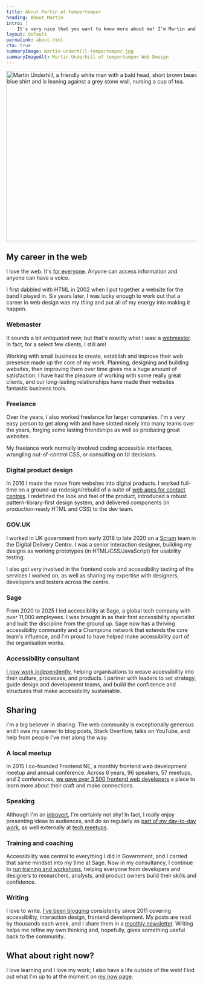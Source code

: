 ```yaml
---
title: About Martin at tempertemper
heading: About Martin
intro: |
    It's very nice that you want to know more about me! I’m Martin and I [help companies design and build accessible websites and apps](/approaches/consultancy). I'm from Glasgow but live in Newcastle upon Tyne; married with two kids and two cats.
layout: default
permalink: about.html
cta: true
summaryImage: martin-underhill-tempertemper.jpg
summaryImageAlt: Martin Underhill of tempertemper Web Design
---
```


<picture>
    <!-- Square crop for small screens -->
    <source
        srcset="/assets/img/martin-underhill-tempertemper-square.avif"
        type="image/avif"
        media="(max-width: 600px)" />
    <source
        srcset="/assets/img/martin-underhill-tempertemper-square.webp"
        type="image/webp"
        media="(max-width: 600px)" />
    <source
        srcset="/assets/img/martin-underhill-tempertemper-square.jpg"
        type="image/jpeg"
        media="(max-width: 600px)" />
    <!-- Default 16:9 -->
    <source
        srcset="/assets/img/martin-underhill-tempertemper.avif"
        type="image/avif" />
    <source
        srcset="/assets/img/martin-underhill-tempertemper.webp"
        type="image/webp" />
    <img
        src="/assets/img/martin-underhill-tempertemper.jpg"
        alt="Martin Underhill, a friendly white man with a bald head, short brown beard, and glasses. He's wearing a casual dark blue shirt and is leaning against a grey stone wall, nursing a cup of tea."
        width="800"
        height="450"
        decoding="async" />
</picture>

## My career in the web

I love the web. It's [for everyone](https://twitter.com/timberners_lee/status/228960085672599552). Anyone can access information and anyone can have a voice.

I first dabbled with HTML in 2002 when I put together a website for the band I played in. Six years later, I was lucky enough to work out that a career in web design was my *thing* and put all of my energy into making it happen.

### Webmaster

It sounds a bit antiquated now, but that's exactly what I was: a [webmaster](/blog/lets-make-webmasters-a-thing-again). In fact, for a select few clients, I still am!

Working with small business to create, establish and improve their web presence made up the core of my work. Planning, designing and building websites, then improving them over time gives me a huge amount of satisfaction. I have had the pleasure of working with some really great clients, and our long-lasting relationships have made their websites fantastic business tools.

### Freelance

Over the years, I also worked freelance for larger companies. I'm a very easy person to get along with and have slotted nicely into many teams over the years, forging some lasting friendships as well as producing great websites.

My freelance work normally involved coding accessible interfaces, wrangling out-of-control CSS, or consulting on UI decisions.

### Digital product design

In 2016 I made the move from websites into digital products. I worked full-time on a ground-up redesign/rebuild of a suite of [web apps for contact centres](https://www.evaluagent.com). I redefined the look and feel of the product, introduced a robust pattern-library-first design system, and delivered components (in production-ready HTML and CSS) to the dev team.

### GOV.UK

I worked in UK government from early 2018 to late 2020 on a [Scrum](https://www.mountaingoatsoftware.com/agile/scrum) team in the Digital Delivery Centre. I was a senior interaction designer, building my designs as working prototypes (in HTML/CSS/JavaScript) for usability testing.

I also got very involved in the frontend code and accessibility testing of the services I worked on, as well as sharing my expertise with designers, developers and testers across the centre.

### Sage

From 2020 to 2025 I led accessibility at Sage, a global tech company with over 11,000 employees. I was brought in as their first accessibility specialist and built the discipline from the ground up. Sage now has a thriving accessibility community and a Champions network that extends the core team's influence, and I'm proud to have helped make accessibility part of the organisation works.


### Accessibility consultant

[I now work independently](/approaches/consultancy), helping organisations to weave accessibility into their culture, processes, and products. I partner with leaders to set strategy, guide design and development teams, and build the confidence and structures that make accessibility sustainable.


## Sharing

I'm a big believer in sharing. The web community is exceptionally generous and I owe my career to blog posts, Stack Overflow, talks on YouTube, and help from people I've met along the way.

### A local meetup

In 2015 I co-founded Frontend NE, a monthly frontend web development meetup and annual conference. Across 6 years, 96 speakers, 57 meetups, and 2 conferences, [we gave over 3,500 frontend web developers](](/portfolio/building-a-community-in-north-east-england-and-beyond)) a place to learn more about their craft and make connections.

### Speaking

Although I'm an [introvert](https://www.ted.com/talks/susan_cain_the_power_of_introverts?language=en), I'm certainly not shy! In fact, I really enjoy presenting ideas to audiences, and do so regularly as [part of my day-to-day work](/services/talks), as well externally at [tech meetups](https://youtu.be/rMFoX0gzLfA).

### Training and coaching

Accessibility was central to everything I did in Government, and I carried that same mindset into my time at Sage. Now in my consultancy, I continue to [run training and workshops](/services/training), helping everyone from developers and designers to researchers, analysts, and product owners build their skills and confidence.

### Writing

I love to write. [I've been blogging](/blog/) consistently since 2011 covering accessibility, interaction design, frontend development. My posts are read by thousands each week, and I share them in a [monthly newsletter](/newsletter/). Writing helps me refine my own thinking and, hopefully, gives something useful back to the community.


## What about right now?

I love learning and I love my work; I also have a life outside of the web! Find out what I'm up to at the moment on [my now page](/now).
